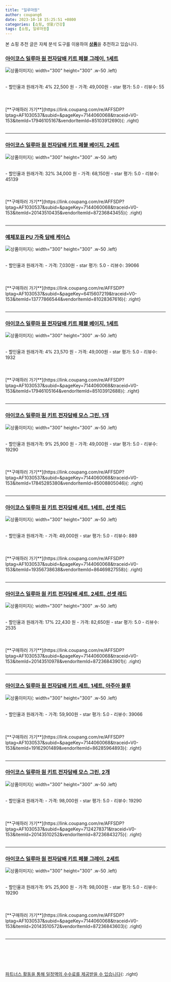 ```yaml
---
title: "일루마원"
author: coupang6
date: 2023-10-18 15:25:51 +0800
categories: [쇼핑, 생활/건강]
tags: [쇼핑, 일루마원]
---
```


본 쇼핑 추천 글은 자체 분석 도구를 이용하여 [**상품**](https://link.coupang.com/a/bao1ui)을 추천하고 있습니다.

### [아이코스 일루마 원 전자담배 키트 페블 그레이, 1세트](https://link.coupang.com/re/AFFSDP?lptag=AF1030537&subid=&pageKey=7144060068&traceid=V0-153&itemId=17946105167&vendorItemId=85103912690)

![상품이미지](https://img1a.coupangcdn.com/image/coupang/list/adultProduct_plp.png){: width="300" height="300" .w-50 .left}


<br>
- 할인율과 원래가격: 4%  22,500   원
- 가격: 49,000원
- star 평가: 5.0
- 리뷰수: 55
<br>
<br>
<br>
<br>
[**구매하러 가기**](https://link.coupang.com/re/AFFSDP?lptag=AF1030537&subid=&pageKey=7144060068&traceid=V0-153&itemId=17946105167&vendorItemId=85103912690){: .right}
<br>
<br>

---

### [아이코스 일루마 원 전자담배 키트 페블 베이지, 2세트](https://link.coupang.com/re/AFFSDP?lptag=AF1030537&subid=&pageKey=7144060068&traceid=V0-153&itemId=20143510435&vendorItemId=87236843455)

![상품이미지](https://img1a.coupangcdn.com/image/coupang/list/adultProduct_plp.png){: width="300" height="300" .w-50 .left}


<br>
- 할인율과 원래가격: 32%  34,000   원
- 가격: 68,150원
- star 평가: 5.0
- 리뷰수: 45139
<br>
<br>
<br>
<br>
[**구매하러 가기**](https://link.coupang.com/re/AFFSDP?lptag=AF1030537&subid=&pageKey=7144060068&traceid=V0-153&itemId=20143510435&vendorItemId=87236843455){: .right}
<br>
<br>

---

### [예체포원 PU 가죽 담배 케이스](https://link.coupang.com/re/AFFSDP?lptag=AF1030537&subid=&pageKey=6415607219&traceid=V0-153&itemId=13777866544&vendorItemId=81028367616)

![상품이미지](https://thumbnail10.coupangcdn.com/thumbnails/remote/230x230ex/image/retail/images/2022/03/24/15/4/308ddf6e-64bb-4f2f-8659-5bd7eb212905.jpg){: width="300" height="300" .w-50 .left}


<br>
- 할인율과 원래가격: 
- 가격: 7,030원
- star 평가: 5.0
- 리뷰수: 39066
<br>
<br>
<br>
<br>
[**구매하러 가기**](https://link.coupang.com/re/AFFSDP?lptag=AF1030537&subid=&pageKey=6415607219&traceid=V0-153&itemId=13777866544&vendorItemId=81028367616){: .right}
<br>
<br>

---

### [아이코스 일루마 원 전자담배 키트 페블 베이지, 1세트](https://link.coupang.com/re/AFFSDP?lptag=AF1030537&subid=&pageKey=7144060068&traceid=V0-153&itemId=17946105164&vendorItemId=85103912688)

![상품이미지](https://img1a.coupangcdn.com/image/coupang/list/adultProduct_plp.png){: width="300" height="300" .w-50 .left}


<br>
- 할인율과 원래가격: 4%  23,570   원
- 가격: 49,000원
- star 평가: 5.0
- 리뷰수: 1932
<br>
<br>
<br>
<br>
[**구매하러 가기**](https://link.coupang.com/re/AFFSDP?lptag=AF1030537&subid=&pageKey=7144060068&traceid=V0-153&itemId=17946105164&vendorItemId=85103912688){: .right}
<br>
<br>

---

### [아이코스 일루마 원 키트 전자담배 모스 그린, 1개](https://link.coupang.com/re/AFFSDP?lptag=AF1030537&subid=&pageKey=7144060068&traceid=V0-153&itemId=17845285380&vendorItemId=85008805046)

![상품이미지](https://img1a.coupangcdn.com/image/coupang/list/adultProduct_plp.png){: width="300" height="300" .w-50 .left}


<br>
- 할인율과 원래가격: 9%  25,900   원
- 가격: 49,000원
- star 평가: 5.0
- 리뷰수: 19290
<br>
<br>
<br>
<br>
[**구매하러 가기**](https://link.coupang.com/re/AFFSDP?lptag=AF1030537&subid=&pageKey=7144060068&traceid=V0-153&itemId=17845285380&vendorItemId=85008805046){: .right}
<br>
<br>

---

### [아이코스 일루마 원 키트 전자담배 세트, 1세트, 선셋 레드](https://link.coupang.com/re/AFFSDP?lptag=AF1030537&subid=&pageKey=7144060068&traceid=V0-153&itemId=19356738638&vendorItemId=86469827558)

![상품이미지](https://img1a.coupangcdn.com/image/coupang/list/adultProduct_plp.png){: width="300" height="300" .w-50 .left}


<br>
- 할인율과 원래가격: 
- 가격: 49,000원
- star 평가: 5.0
- 리뷰수: 889
<br>
<br>
<br>
<br>
[**구매하러 가기**](https://link.coupang.com/re/AFFSDP?lptag=AF1030537&subid=&pageKey=7144060068&traceid=V0-153&itemId=19356738638&vendorItemId=86469827558){: .right}
<br>
<br>

---

### [아이코스 일루마 원 키트 전자담배 세트, 2세트, 선셋 레드](https://link.coupang.com/re/AFFSDP?lptag=AF1030537&subid=&pageKey=7144060068&traceid=V0-153&itemId=20143510978&vendorItemId=87236843901)

![상품이미지](https://img1a.coupangcdn.com/image/coupang/list/adultProduct_plp.png){: width="300" height="300" .w-50 .left}


<br>
- 할인율과 원래가격: 17%  22,430   원
- 가격: 82,650원
- star 평가: 5.0
- 리뷰수: 2535
<br>
<br>
<br>
<br>
[**구매하러 가기**](https://link.coupang.com/re/AFFSDP?lptag=AF1030537&subid=&pageKey=7144060068&traceid=V0-153&itemId=20143510978&vendorItemId=87236843901){: .right}
<br>
<br>

---

### [아이코스 일루마 원 전자담배 키트 세트, 1세트, 아주아 블루](https://link.coupang.com/re/AFFSDP?lptag=AF1030537&subid=&pageKey=7144060068&traceid=V0-153&itemId=19162901489&vendorItemId=86285964893)

![상품이미지](https://img1a.coupangcdn.com/image/coupang/list/adultProduct_plp.png){: width="300" height="300" .w-50 .left}


<br>
- 할인율과 원래가격: 
- 가격: 59,900원
- star 평가: 5.0
- 리뷰수: 39066
<br>
<br>
<br>
<br>
[**구매하러 가기**](https://link.coupang.com/re/AFFSDP?lptag=AF1030537&subid=&pageKey=7144060068&traceid=V0-153&itemId=19162901489&vendorItemId=86285964893){: .right}
<br>
<br>

---

### [아이코스 일루마 원 키트 전자담배 모스 그린, 2개](https://link.coupang.com/re/AFFSDP?lptag=AF1030537&subid=&pageKey=7124278371&traceid=V0-153&itemId=20143510252&vendorItemId=87236843275)

![상품이미지](https://img1a.coupangcdn.com/image/coupang/list/adultProduct_plp.png){: width="300" height="300" .w-50 .left}


<br>
- 할인율과 원래가격: 
- 가격: 98,000원
- star 평가: 5.0
- 리뷰수: 19290
<br>
<br>
<br>
<br>
[**구매하러 가기**](https://link.coupang.com/re/AFFSDP?lptag=AF1030537&subid=&pageKey=7124278371&traceid=V0-153&itemId=20143510252&vendorItemId=87236843275){: .right}
<br>
<br>

---

### [아이코스 일루마 원 전자담배 키트 페블 그레이, 2세트](https://link.coupang.com/re/AFFSDP?lptag=AF1030537&subid=&pageKey=7144060068&traceid=V0-153&itemId=20143510572&vendorItemId=87236843603)

![상품이미지](https://img1a.coupangcdn.com/image/coupang/list/adultProduct_plp.png){: width="300" height="300" .w-50 .left}


<br>
- 할인율과 원래가격: 9%  25,900   원
- 가격: 98,000원
- star 평가: 5.0
- 리뷰수: 19290
<br>
<br>
<br>
<br>
[**구매하러 가기**](https://link.coupang.com/re/AFFSDP?lptag=AF1030537&subid=&pageKey=7144060068&traceid=V0-153&itemId=20143510572&vendorItemId=87236843603){: .right}
<br>
<br>

---
<br><br><br><br><br> [파트너스 활동을 통해 일정액의 수수료를 제공받을 수 있습니다](https://link.coupang.com/a/bao1ui){: .right}